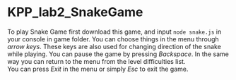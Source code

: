# KPP_lab2_SnakeGame
 To play Snake Game first download this game, and input `node snake.js` in your console in game folder.
You can choose things in the menu through *arrow keys*. These keys are also used for changing direction of the snake while playing.
You can pause the game by pressing *Backspace*. In the same way you can return to the menu from the level difficulties list.  
You can press *Exit* in the menu or simply *Esc* to exit the game.
